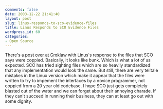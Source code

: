 ```yaml
---
comments: false
date: 2003-12-22 21:41:40
layout: post
slug: linus-responds-to-sco-evidence-files
title: Linus Responds to SCO Evidence Files
wordpress_id: 60
categories:
- Open Source
---
```


There's [a post over at Groklaw](http://www.groklaw.net/article.php?story=20031222174158852) with Linus's response to the files that SCO says were coppied. Basically, it looks like bunk. Which is what a lot of us expected. SCO has tried sighting files which are so heavily standardized that any implementation would look the same. But still, there are very telltale mistakes in the Linux version which make it appear that the files were written to try to impement the interfaces by a novice programmer, not coppied from a 20 year old codebase. I hope SCO just gets completely blasted out of the water and we can forget about their annoying charade. If they can't succeed in running their business, they can at least go out with some dignity.
